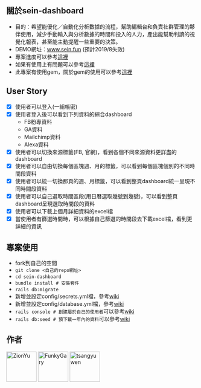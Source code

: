 ## 關於sein-dashboard
- 目的：希望能優化／自動化分析數據的流程，幫助編輯台和負責社群管理的夥伴使用，減少手動輸入與分析數據的時間和投入的人力，產出能幫助判讀的視覺化報表，甚至能主動提醒一些重要的決策。
- DEMO網址：www.sein.fun (預計2019/8失效)
- 專案進度可以參考[這裡](https://github.com/seinsight-ac/sein-dashboard/projects/2)
- 如果有使用上有問題可以參考[這裡](https://github.com/seinsight-ac/sein-dashboard/wiki)
- 此專案有使用gem，關於gem的使用可以參考[這裡](https://github.com/seinsight-ac/sein-dashboard/wiki/%E9%97%9C%E6%96%BCgem%E7%9A%84%E4%BD%BF%E7%94%A8)

## User Story
- [X] 使用者可以登入(一組帳密)
- [X] 使用者登入後可以看到下列資料的綜合dashboard
  - FB粉專資料
  - GA資料
  - Mailchimp資料
  - Alexa資料
- [X] 使用者可以切換來源標籤(FB, 官網)，看到各個不同來源資料更詳盡的dashboard
- [X] 使用者可以自由切換每個區塊週、月的標籤，可以看到每個區塊個別的不同時間段資料
- [X] 使用者可以統一切換那頁的週、月標籤，可以看到整頁dashboard統一呈現不同時間段資料
- [X] 使用者可以自己選取時間區段(用日曆選取幾號到幾號)，可以看到整頁dashboard呈現選取時間段的資料
- [X] 使用者可以下載上個月詳細資料的excel檔
- [X] 當使用者有篩選時間時，可以根據自己篩選的時間段去下載excel檔，看到更詳細的資訊

## 專案使用
- fork到自己的空間
- `git clone <自己的repo網址>`
- `cd sein-dashboard`
- `bundle install # 安裝套件`
- `rails db:migrate`
- 新增並設定config/secrets.yml檔，參考[wiki](https://github.com/seinsight-ac/sein-dashboard/wiki/%E9%97%9C%E6%96%BCsecrets.yml%E8%B3%87%E6%96%99)
- 新增並設定config/database.yml檔，參考[wiki](https://github.com/seinsight-ac/sein-dashboard/wiki/%E9%97%9C%E6%96%BCdatabase.yml%E8%B3%87%E6%96%99)
- `rails console # 創建屬於自己的使用者`可以參考[wiki](https://github.com/seinsight-ac/sein-dashboard/wiki/%E9%97%9C%E6%96%BC%E4%BD%BF%E7%94%A8%E8%80%85%E5%B8%B3%E5%AF%86)
- `rails db:seed # 預下載一年內的資料`可以參考[wiki](https://github.com/seinsight-ac/sein-dashboard/wiki/%E9%97%9C%E6%96%BCseed%E8%B3%87%E6%96%99)

## 作者

<a href="https://github.com/ZionYu"><img src="https://avatars0.githubusercontent.com/u/34122819?s=460&v=4" title="ZionYu" width="80" height="80"></a>
<a href="https://github.com/FunkyGary"><img src="https://avatars2.githubusercontent.com/u/30545083?s=460&v=4" title="FunkyGary" width="80" height="80"></a>
<a href="https://github.com/tsangyuwen"><img src="https://avatars0.githubusercontent.com/u/39423371?s=460&v=4" title="tsangyuwen" width="80" height="80"></a>
